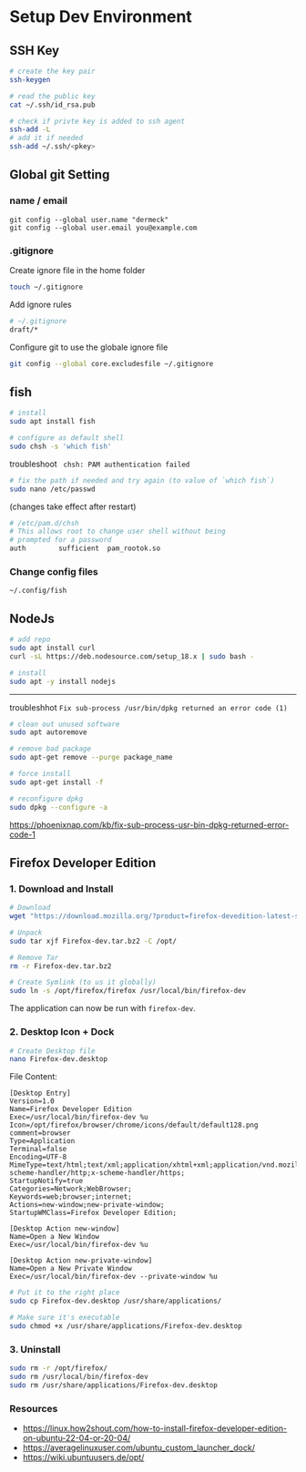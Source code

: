# Setup Dev Environment

## SSH Key
```bash
# create the key pair
ssh-keygen

# read the public key
cat ~/.ssh/id_rsa.pub

# check if privte key is added to ssh agent
ssh-add -L
# add it if needed
ssh-add ~/.ssh/<pkey>
```

## Global git Setting

### name / email

```
git config --global user.name "dermeck"
git config --global user.email you@example.com
```

### .gitignore

Create ignore file in the home folder

```bash
touch ~/.gitignore
```

Add ignore rules
```bash
# ~/.gitignore
draft/*
``` 

Configure git to use the globale ignore file
```bash
git config --global core.excludesfile ~/.gitignore
``` 

## fish 

```bash
# install
sudo apt install fish

# configure as default shell
sudo chsh -s 'which fish'
```

troubleshoot ` chsh: PAM authentication failed` 
```bash
# fix the path if needed and try again (to value of `which fish`)
sudo nano /etc/passwd 
```

(changes take effect after restart)

```bash
# /etc/pam.d/chsh 
# This allows root to change user shell without being
# prompted for a password
auth        sufficient  pam_rootok.so
```

### Change config files
`~/.config/fish`


## NodeJs

```bash
# add repo
sudo apt install curl
curl -sL https://deb.nodesource.com/setup_18.x | sudo bash -

# install
sudo apt -y install nodejs
```

---

troubleshhot `Fix sub-process /usr/bin/dpkg returned an error code (1)`
```bash
# clean out unused software
sudo apt autoremove

# remove bad package
sudo apt-get remove --purge package_name

# force install
sudo apt-get install -f

# reconfigure dpkg
sudo dpkg --configure -a
```
https://phoenixnap.com/kb/fix-sub-process-usr-bin-dpkg-returned-error-code-1

## Firefox Developer Edition

### 1. Download and Install
```bash
# Download
wget "https://download.mozilla.org/?product=firefox-devedition-latest-ssl&os=linux64&lang=en-US" -O Firefox-dev.tar.bz2

# Unpack
sudo tar xjf Firefox-dev.tar.bz2 -C /opt/

# Remove Tar
rm -r Firefox-dev.tar.bz2

# Create Symlink (to us it globally)
sudo ln -s /opt/firefox/firefox /usr/local/bin/firefox-dev
```

The application can now be run with `firefox-dev`.

### 2. Desktop Icon + Dock

```bash
# Create Desktop file
nano Firefox-dev.desktop
```

File Content:
```
[Desktop Entry]
Version=1.0
Name=Firefox Developer Edition
Exec=/usr/local/bin/firefox-dev %u
Icon=/opt/firefox/browser/chrome/icons/default/default128.png
comment=browser
Type=Application
Terminal=false
Encoding=UTF-8
MimeType=text/html;text/xml;application/xhtml+xml;application/vnd.mozilla.xul+xml;text/mml;x-scheme-handler/http;x-scheme-handler/https;
StartupNotify=true
Categories=Network;WebBrowser;
Keywords=web;browser;internet;
Actions=new-window;new-private-window;
StartupWMClass=Firefox Developer Edition;

[Desktop Action new-window]
Name=Open a New Window
Exec=/usr/local/bin/firefox-dev %u

[Desktop Action new-private-window]
Name=Open a New Private Window
Exec=/usr/local/bin/firefox-dev --private-window %u
```

```bash
# Put it to the right place
sudo cp Firefox-dev.desktop /usr/share/applications/

# Make sure it's executable
sudo chmod +x /usr/share/applications/Firefox-dev.desktop
```

### 3. Uninstall
```bash
sudo rm -r /opt/firefox/
sudo rm /usr/local/bin/firefox-dev
sudo rm /usr/share/applications/Firefox-dev.desktop
```


### Resources
- https://linux.how2shout.com/how-to-install-firefox-developer-edition-on-ubuntu-22-04-or-20-04/ 
- https://averagelinuxuser.com/ubuntu_custom_launcher_dock/
- https://wiki.ubuntuusers.de/opt/
